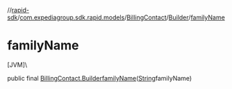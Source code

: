 //[rapid-sdk](../../../../index.md)/[com.expediagroup.sdk.rapid.models](../../index.md)/[BillingContact](../index.md)/[Builder](index.md)/[familyName](family-name.md)

# familyName

[JVM]\

public final [BillingContact.Builder](index.md)[familyName](family-name.md)([String](https://docs.oracle.com/javase/8/docs/api/java/lang/String.html)familyName)
